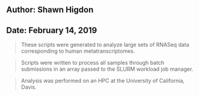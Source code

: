 ## Author: Shawn Higdon
## Date: February 14, 2019

> These scripts were generated to analyze large sets of RNASeq data corresponding to human metatranscriptomes.

> Scripts were written to process all samples through batch submissions in an array passed to the SLURM workload job manager.

> Analysis was performed on an HPC at the University of California, Davis.
